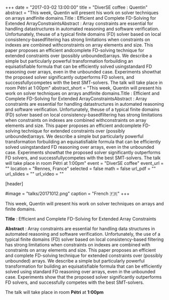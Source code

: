 +++
date = "2017-03-02 13:00:00"
title = "DiverSE coffee : Quentin"
abstract = "This week, Quentin will present his work on solver techniques on arrays andfinite domains.Title : Efficient and Complete FD-Solving for Extended ArrayConstraintsAbstract : Array constraints are essential for handling datastructures in automated reasoning and software verification. Unfortunately, theuse of a typical finite domains (FD) solver based on local consistency-basedfiltering has strong limitations when constraints on indexes are combined withconstraints on array elements and size. This paper proposes an efficient andcomplete FD-solving technique for extended constraints over (possibly unbounded)arrays. We describe a simple but particularly powerful transformation forbuilding an equisatisfiable formula that can be efficiently solved usingstandard FD reasoning over arrays, even in the unbounded case. Experiments showthat the proposed solver significantly outperforms FD solvers, and successfullycompetes with the best SMT-solvers. The talk will take place in room Pétri at 1:00pm"
abstract_short = "This week, Quentin will present his work on solver techniques on arrays andfinite domains.Title : Efficient and Complete FD-Solving for Extended ArrayConstraintsAbstract : Array constraints are essential for handling datastructures in automated reasoning and software verification. Unfortunately, theuse of a typical finite domains (FD) solver based on local consistency-basedfiltering has strong limitations when constraints on indexes are combined withconstraints on array elements and size. This paper proposes an efficient andcomplete FD-solving technique for extended constraints over (possibly unbounded)arrays. We describe a simple but particularly powerful transformation forbuilding an equisatisfiable formula that can be efficiently solved usingstandard FD reasoning over arrays, even in the unbounded case. Experiments showthat the proposed solver significantly outperforms FD solvers, and successfullycompetes with the best SMT-solvers. The talk will take place in room Pétri at 1:00pm"
event = "DiverSE coffee"
event_url = ""
location = "Rennes, France"
selected = false
math = false
url_pdf = ""
url_slides = ""
url_video = ""


[header]

#image = "talks/20171012.png"
caption = "French :fr:"
+++


This week, Quentin will present his work on solver techniques on arrays and finite domains.

<strong>Title</strong> : Efficient and Complete FD-Solving for Extended Array Constraints

<strong>Abstract</strong> : Array constraints are essential for handling data structures in
automated reasoning and software verification. Unfortunately, the use of
a typical finite domains (FD) solver based on local consistency-based
filtering has strong limitations when constraints on indexes are
combined with constraints on array elements and size. This paper
proposes an efficient and complete FD-solving technique for extended
constraints over (possibly unbounded) arrays. We describe a simple but
particularly powerful transformation for building an equisatisfiable
formula that can be efficiently solved using standard FD reasoning over
arrays, even in the unbounded case. Experiments show that the proposed
solver significantly outperforms FD solvers, and successfully competes
with the best SMT-solvers.

The talk will take place in room <strong>Pétri</strong> at <strong>1:00pm</strong>
